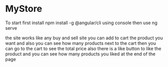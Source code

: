 # MyStore

To start first install npm install -g @angular/cli using console then use ng serve

the site works like any buy and sell site you can add to cart the product you want and also you can see how many products next to the cart
then you can go to the cart to see the total price 
also there is a like button to like the product and you can see how many products you liked at the end of the page
